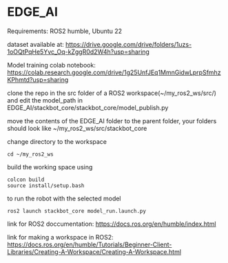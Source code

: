 # EDGE_AI
Requirements:  ROS2 humble, Ubuntu 22

dataset available at: https://drive.google.com/drive/folders/1uzs-1oOQtPqHe5Yvc_Oq-kZggR0d2W4h?usp=sharing

Model training colab notebook: https://colab.research.google.com/drive/1g25UnfJEq1MmnGidwLprpSfmhzKPhmtd?usp=sharing

clone the repo in the src folder of a ROS2 workspace(~/my_ros2_ws/src/) and edit the model_path in EDGE_AI/stackbot_core/stackbot_core/model_publish.py

move the contents of the EDGE_AI folder to the parent folder, your folders should look like
~/my_ros2_ws/src/stackbot_core

change directory to the workspace 

    cd ~/my_ros2_ws

build the working space using

    colcon build 
    source install/setup.bash 

to run the robot with the selected model 

    ros2 launch stackbot_core model_run.launch.py

link for ROS2 doccumentation: https://docs.ros.org/en/humble/index.html

link for making a workspace in ROS2: https://docs.ros.org/en/humble/Tutorials/Beginner-Client-Libraries/Creating-A-Workspace/Creating-A-Workspace.html
